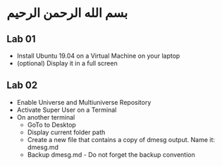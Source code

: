 # بسم الله الرحمن الرحيم

## Lab 01

- Install Ubuntu 19.04 on a Virtual Machine on your laptop
- (optional) Display it in a full screen

## Lab 02

- Enable Universe and Multiuniverse Repository
- Activate Super User on a Terminal
- On another terminal
  - GoTo to Desktop
  - Display current folder path
  - Create a new file that contains a copy of dmesg output. Name it: dmesg.md
  - Backup dmesg.md - Do not forget the backup convention

